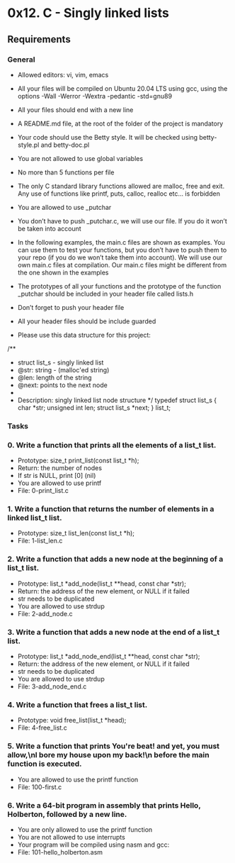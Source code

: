 # 0x12. C - Singly linked lists

## Requirements
### General

- Allowed editors: vi, vim, emacs
- All your files will be compiled on Ubuntu 20.04 LTS using gcc, using the options -Wall -Werror -Wextra -pedantic -std=gnu89
- All your files should end with a new line
- A README.md file, at the root of the folder of the project is mandatory
- Your code should use the Betty style. It will be checked using betty-style.pl and betty-doc.pl
- You are not allowed to use global variables
- No more than 5 functions per file
- The only C standard library functions allowed are malloc, free and exit. Any use of functions like printf, puts, calloc, realloc etc… is forbidden
- You are allowed to use _putchar
- You don’t have to push _putchar.c, we will use our file. If you do it won’t be taken into account
- In the following examples, the main.c files are shown as examples. You can use them to test your functions, but you don’t have to push them to your repo (if you do we won’t take them into account). We will use our own main.c files at compilation. Our main.c files might be different from the one shown in the examples
- The prototypes of all your functions and the prototype of the function _putchar should be included in your header file called lists.h
- Don’t forget to push your header file
- All your header files should be include guarded

- Please use this data structure for this project:

/**
 * struct list_s - singly linked list
 * @str: string - (malloc'ed string)
 * @len: length of the string
 * @next: points to the next node
 *
 * Description: singly linked list node structure
 */
typedef struct list_s
{
    char *str;
    unsigned int len;
    struct list_s *next;
} list_t;

### Tasks

### 0. Write a function that prints all the elements of a list_t list.
- Prototype: size_t print_list(const list_t *h);
- Return: the number of nodes
- If str is NULL, print [0] (nil)
- You are allowed to use printf
- File: 0-print_list.c

### 1. Write a function that returns the number of elements in a linked list_t list.
- Prototype: size_t list_len(const list_t *h);
- File: 1-list_len.c

### 2. Write a function that adds a new node at the beginning of a list_t list.
- Prototype: list_t *add_node(list_t **head, const char *str);
- Return: the address of the new element, or NULL if it failed
- str needs to be duplicated
- You are allowed to use strdup
- File: 2-add_node.c

### 3. Write a function that adds a new node at the end of a list_t list.
- Prototype: list_t *add_node_end(list_t **head, const char *str);
- Return: the address of the new element, or NULL if it failed
- str needs to be duplicated
- You are allowed to use strdup
- File: 3-add_node_end.c

### 4. Write a function that frees a list_t list.
- Prototype: void free_list(list_t *head);
- File: 4-free_list.c

### 5. Write a function that prints You're beat! and yet, you must allow,\nI bore my house upon my back!\n before the main function is executed.
- You are allowed to use the printf function
- File: 100-first.c

### 6. Write a 64-bit program in assembly that prints Hello, Holberton, followed by a new line.
- You are only allowed to use the printf function
- You are not allowed to use interrupts
- Your program will be compiled using nasm and gcc:
- File: 101-hello_holberton.asm

